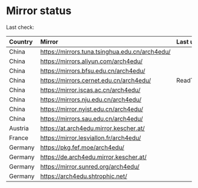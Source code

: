 <script src="./time.js"></script>
# Mirror status
Last check: <script type="text/javascript">localize(1750397144.374332);</script>

|Country|Mirror|Last update|
|:------|:-----|:----------|
|China|https://mirrors.tuna.tsinghua.edu.cn/arch4edu/|<script type="text/javascript">localize(1750358770);</script>|
|China|https://mirrors.aliyun.com/arch4edu/|<script type="text/javascript">localize(1750358770);</script>|
|China|https://mirrors.bfsu.edu.cn/arch4edu/|<script type="text/javascript">localize(1750358770);</script>|
|China|https://mirrors.cernet.edu.cn/arch4edu/|ReadTimeout|
|China|https://mirror.iscas.ac.cn/arch4edu/|<script type="text/javascript">localize(1750318038);</script>|
|China|https://mirrors.nju.edu.cn/arch4edu/|<script type="text/javascript">localize(1750318038);</script>|
|China|https://mirror.nyist.edu.cn/arch4edu/|<script type="text/javascript">localize(1750318038);</script>|
|China|https://mirrors.sau.edu.cn/arch4edu/|<script type="text/javascript">localize(1731653531);</script>|
|Austria|https://at.arch4edu.mirror.kescher.at/|<script type="text/javascript">localize(1750358770);</script>|
|France|https://mirror.lesviallon.fr/arch4edu/|<script type="text/javascript">localize(1750318038);</script>|
|Germany|https://pkg.fef.moe/arch4edu/|<script type="text/javascript">localize(1750358770);</script>|
|Germany|https://de.arch4edu.mirror.kescher.at/|<script type="text/javascript">localize(1750358770);</script>|
|Germany|https://mirror.sunred.org/arch4edu/|<script type="text/javascript">localize(1750358770);</script>|
|Germany|https://arch4edu.shtrophic.net/|<script type="text/javascript">localize(1750318038);</script>|

<script src="./tablefilter/tablefilter.js"></script>
<script src="./table.js"></script>